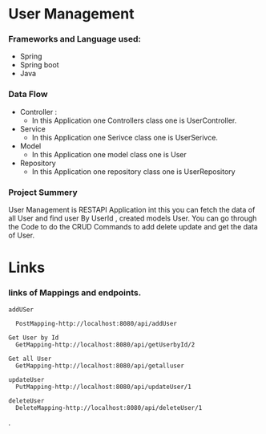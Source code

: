 #  User Management
### Frameworks and Language used:
 

* Spring
* Spring boot
* Java

### Data Flow 
* Controller :
    * In this Application one Controllers class one is UserController.
* Service
  * In this Application one Serivce class one is UserSerivce.
* Model
  * In this Application one model class one is User
* Repository  
  * In this Application one repository class one is UserRepository
### Project Summery

 User Management is RESTAPI Application int this you can fetch the data of all User and find user By UserId , 
created models User. You can go through the Code to do the CRUD Commands to add delete update and get the data of User.  

# Links

### links of Mappings and endpoints.

    addUSer
    
      PostMapping-http://localhost:8080/api/addUser
    
    Get User by Id
      GetMapping-http://localhost:8080/api/getUserbyId/2
    
    Get all User
      GetMapping-http://localhost:8080/api/getalluser
    
    updateUser
      PutMapping-http://localhost:8080/api/updateUser/1
    
    deleteUser
      DeleteMapping-http://localhost:8080/api/deleteUser/1
 
 
.
